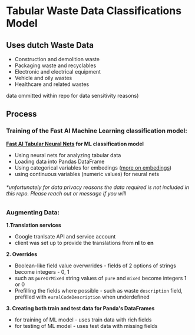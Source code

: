 # Tabular Waste Data Classifications Model

## Uses dutch Waste Data

- Construction and demolition waste
- Packaging waste and recyclables
- Electronic and electrical equipment
- Vehicle and oily wastes
- Healthcare and related wastes

data ommitted within repo for data sensitivity reasons)

## Process

### Training of the Fast AI Machine Learning classification model:

**[Fast AI Tabular Neural Nets](https://docs.fast.ai/tabular.html) for ML classification model**

- Using neural nets for analyzing tabular data
- Loading data into Pandas DataFrame
- Using categorical variables for embedings ([more on embedings](https://towardsdatascience.com/neural-network-embeddings-explained-4d028e6f0526))
- using continuous variables (numeric values) for neural nets

###### \*unfortunately for data privacy reasons the data required is not included in this repo. Please reach out or message if you will

### Augmenting Data:

**1.Translation services**

- Google tranlsate API and service account
- client was set up to provide the translations from **nl** to **en**

**2. Overrides**

- Boolean-like field value overwrrides - fields of 2 options of strings become integers - 0, 1
- such as `pureOrMixed` string values of `pure` and `mixed` become integers 1 or 0
- Prefilling the fields where possible - such as waste `description` field, prefilled with `euralCodeDescription` when underdefined

**3. Creating both train and test data for Panda's DataFrames**

- for training of ML model - uses train data with rich fields
- for testing of ML model - uses test data with missing fields
